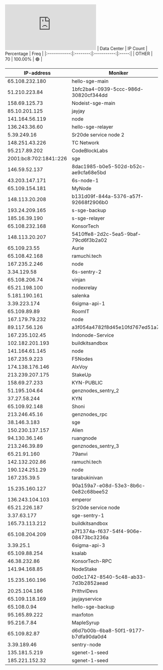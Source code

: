 ![Diagramm](https://github.com/obajay/StateSync-snapshots/blob/main/Projects/Sge/1/README.md)
| Data Center | IP Count | Percentage | Freq |
|:------------:|:--------:|:-----------:|:-----:|
| OTHER | 70 | 100.00% | 🟢 |

<!-- START_TABLE -->
| IP-address | Moniker | Organization | Country | City |
|-------------|---------|---------------|---------|------|
| 65.108.232.180 | hello-sge-main | null | 🏴‍☠️ null | null |
| 51.210.223.84 | 1bfc2ba4-0939-5ccc-986d-30820cf344dd | null | 🏴‍☠️ null | null |
| 158.69.125.73 | Nodeist-sge-main | null | 🏴‍☠️ null | null |
| 85.10.201.125 | jayjay | null | 🏴‍☠️ null | null |
| 141.164.56.119 | node | null | 🏴‍☠️ null | null |
| 136.243.36.60 | hello-sge-relayer | null | 🏴‍☠️ null | null |
| 5.39.249.16 | Sr20de service node 2 | null | 🏴‍☠️ null | null |
| 148.251.43.226 | TC Network | null | 🏴‍☠️ null | null |
| 95.217.89.202 | CodeBlockLabs | null | 🏴‍☠️ null | null |
| 2001:bc8:702:1841::226 | sge | null | 🏴‍☠️ null | null |
| 146.59.52.137 | 8dac1985-b0e5-502d-b52c-ae9cfa68e5bd | null | 🏴‍☠️ null | null |
| 43.203.147.171 | 6s-node-1 | null | 🏴‍☠️ null | null |
| 65.109.154.181 | MyNode | null | 🏴‍☠️ null | null |
| 148.113.20.208 | b131d09f-844a-5376-a57f-92668f2906b0 | null | 🏴‍☠️ null | null |
| 193.24.209.165 | s-sge-backup | null | 🏴‍☠️ null | null |
| 185.16.39.190 | s-sge-relayer | null | 🏴‍☠️ null | null |
| 65.108.232.168 | KonsorTech | null | 🏴‍☠️ null | null |
| 148.113.20.207 | 5410ffe8-2d2c-5ea5-9baf-79cd6f3b2a02 | null | 🏴‍☠️ null | null |
| 65.109.23.55 | Aurie | null | 🏴‍☠️ null | null |
| 65.108.42.168 | ramuchi.tech | null | 🏴‍☠️ null | null |
| 167.235.2.246 | node | null | 🏴‍☠️ null | null |
| 3.34.129.58 | 6s-sentry-2 | null | 🏴‍☠️ null | null |
| 65.108.206.74 | vinjan | null | 🏴‍☠️ null | null |
| 65.21.198.100 | nodexrelay | null | 🏴‍☠️ null | null |
| 5.181.190.161 | salenka | null | 🏴‍☠️ null | null |
| 3.39.223.174 | 6sigma-api-1 | null | 🏴‍☠️ null | null |
| 65.109.89.89 | RoomIT | null | 🏴‍☠️ null | null |
| 167.179.79.232 | node | null | 🏴‍☠️ null | null |
| 89.117.56.126 | a3f054a4782f8d45e10fd767ed51a7ec | null | 🏴‍☠️ null | null |
| 167.235.102.45 | Indonode-Service | null | 🏴‍☠️ null | null |
| 102.182.201.193 | buildkitsandbox | null | 🏴‍☠️ null | null |
| 141.164.61.145 | node | null | 🏴‍☠️ null | null |
| 167.235.9.223 | F5Nodes | null | 🏴‍☠️ null | null |
| 174.138.176.146 | AlxVoy | null | 🏴‍☠️ null | null |
| 213.239.207.175 | StakeUp | null | 🏴‍☠️ null | null |
| 158.69.27.233 | KYN-PUBLIC | null | 🏴‍☠️ null | null |
| 51.195.104.64 | genznodes_sentry_2 | null | 🏴‍☠️ null | null |
| 37.27.58.244 | KYN | null | 🏴‍☠️ null | null |
| 65.109.92.148 | Shoni | null | 🏴‍☠️ null | null |
| 213.246.45.16 | genznodes_rpc | null | 🏴‍☠️ null | null |
| 38.146.3.183 | sge | null | 🏴‍☠️ null | null |
| 150.230.137.157 | Alien | null | 🏴‍☠️ null | null |
| 94.130.36.146 | ruangnode | null | 🏴‍☠️ null | null |
| 213.246.39.89 | genznodes_sentry_3 | null | 🏴‍☠️ null | null |
| 65.21.91.160 | 79anvi | null | 🏴‍☠️ null | null |
| 142.132.202.86 | ramuchi.tech | null | 🏴‍☠️ null | null |
| 190.124.251.29 | node | null | 🏴‍☠️ null | null |
| 167.235.39.5 | tarabukinivan | null | 🏴‍☠️ null | null |
| 15.235.160.127 | 90a159a7-e08d-53e3-8b6c-0e82c68bee52 | null | 🏴‍☠️ null | null |
| 136.243.104.103 | emperor | null | 🏴‍☠️ null | null |
| 65.21.226.187 | Sr20de service node | null | 🏴‍☠️ null | null |
| 3.37.63.177 | sge-sentry-1 | null | 🏴‍☠️ null | null |
| 165.73.113.212 | buildkitsandbox | null | 🏴‍☠️ null | null |
| 65.108.204.209 | a7f1374a-f637-54f4-906e-08473bc3236a | null | 🏴‍☠️ null | null |
| 3.39.25.1 | 6sigma-api-3 | null | 🏴‍☠️ null | null |
| 65.109.88.254 | ksalab | null | 🏴‍☠️ null | null |
| 46.38.232.86 | KonsorTech-RPC | null | 🏴‍☠️ null | null |
| 141.94.168.85 | NodeStake | null | 🏴‍☠️ null | null |
| 15.235.160.196 | 0d0c1742-8540-5c48-ab33-7d3b2852aead | null | 🏴‍☠️ null | null |
| 20.25.104.186 | PrithviDevs | null | 🏴‍☠️ null | null |
| 65.109.118.169 | jayjayservice | null | 🏴‍☠️ null | null |
| 65.108.0.94 | hello-sge-backup | null | 🏴‍☠️ null | null |
| 95.165.89.222 | maxfoton | null | 🏴‍☠️ null | null |
| 95.216.7.84 | MapleSyrup | null | 🏴‍☠️ null | null |
| 65.109.82.87 | d6d7b00b-6ba8-50f1-9177-b7dfa90da0d4 | null | 🏴‍☠️ null | null |
| 3.39.189.46 | sentry-node | null | 🏴‍☠️ null | null |
| 135.181.5.219 | sgenet-1-seed | null | 🏴‍☠️ null | null |
| 185.221.152.32 | sgenet-1-seed | null | 🏴‍☠️ null | null |

<!-- END_TABLE -->